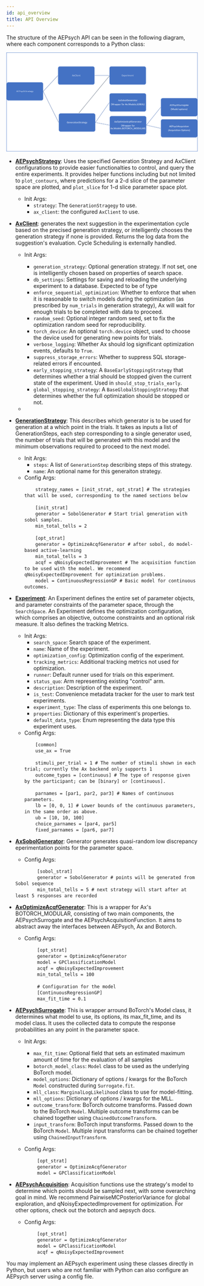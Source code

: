 ```yaml
---
id: api_overview
title: API Overview
---
```


The structure of the AEPsych API can be seen in the following diagram, where each component corresponds to a Python class:

![AEPsych API](assets/new_api_diagram.png)


- **[AEPsychStrategy](../aepsych/strategy.py#L500)**: Uses the specified Generation Strategy and AxClient configurations to provide easier functionalties to control, and query the entire experiments. It provides helper functions including but not limited to `plot_contours`, where predictions for a 2-d slice of the parameter space are plotted, and `plot_slice` for 1-d slice parameter space plot.

    - Init Args:
        - `strategy`: The `GenerationStragegy` to use.
        - `ax_client`: the configured `AxClient` to use.


- **[AxClient](https://github.com/facebook/Ax/blob/main/ax/service/ax_client.py#L108)**: generates the next suggestion in the experimentation cycle based on the precised generation strategy, or intelligently chooses the generation strategy if none is provided. Returns the log data from the suggestion's evaluation. Cycle Scheduling is externally handled.

    - Init Args:
        - `generation_strategy`: Optional generation strategy. If not set, one is intelligently chosen based on properties of search space.
        - `db_settings`: Settings for saving and reloading the underlying experiment to a database. Expected to be of type
        - `enforce_sequential_optimization`: Whether to enforce that when it is reasonable to switch models during the optimization (as prescribed
            by `num_trials` in generation strategy), Ax will wait for enough trials to be completed with data to proceed. 
        - `random_seed`: Optional integer random seed, set to fix the optimization
            random seed for reproducibility.
        - `torch_device`: An optional `torch.device` object, used to choose the device used for generating new points for trials.
        - `verbose_logging`: Whether Ax should log significant optimization events, defaults to `True`.
        - `suppress_storage_errors`: Whether to suppress SQL storage-related errors if encounted. 
        - `early_stopping_strategy`: A `BaseEarlyStoppingStrategy` that determines whether a trial should be stopped given the current state of
            the experiment. Used in `should_stop_trials_early`.
        - `global_stopping_strategy`: A `BaseGlobalStoppingStrategy` that determines whether the full optimization should be stopped or not.
    
    -

- **[GenerationStrategy](https://github.com/facebook/Ax/blob/main/ax/modelbridge/generation_strategy.py#L46)**: This describes which generator is to be used for generation at a which point in the trials. It takes as inputs a list of GenerationSteps, each step corresponding to a single generator used, the number of trials that will be generated with this model and the minimum observations required to proceed to the next model. 
    - Init Args:
        - `steps`: A list of `GenerationStep` describing steps of this strategy.
        - `name`: An optional name for this generaiton strategy.
    - Config Args:
        ```
            strategy_names = [init_strat, opt_strat] # The strategies that will be used, corresponding to the named sections below
    
            [init_strat]
            generator = SobolGenerator # Start trial generation with sobol samples.
            min_total_tells = 2
    
            [opt_strat]
            generator = OptimizeAcqfGenerator # after sobol, do model-based active-learning
            min_total_tells = 3
            acqf = qNoisyExpectedImprovement # The acquisition function to be used with the model. We recommend qNoisyExpectedImprovement for optimization problems.
            model = ContinuousRegressionGP # Basic model for continuous outcomes.
        ```

- **[Experiment](https://github.com/facebook/Ax/blob/main/ax/core/experiment.py#L59)**: An Experiment defines the entire set of parameter objects, and parameter constraints of the parameter space, through the `SearchSpace`. An Experiment defines the optimization configuration, which comprises an objective, outcome constraints and an optional risk measure. It also defines the tracking Metrics.

    - Init Args:
        - `search_space`: Search space of the experiment.
        - `name`: Name of the experiment.
        - `optimization_config`: Optimization config of the experiment.
        - `tracking_metrics`: Additional tracking metrics not used for optimization.
        - `runner`: Default runner used for trials on this experiment.
        - `status_quo`: Arm representing existing "control" arm.
        - `description`: Description of the experiment.
        - `is_test`: Convenience metadata tracker for the user to mark test experiments.
        - `experiment_type`: The class of experiments this one belongs to.
        - `properties`: Dictionary of this experiment's properties.
        - `default_data_type`: Enum representing the data type this experiment uses.
    - Config Args:
        ```       
            [common]
            use_ax = True
            
            stimuli_per_trial = 1 # The number of stimuli shown in each trial; currently the Ax backend only supports 1
            outcome_types = [continuous] # The type of response given by the participant; can be [binary] or [continuous].
    
            parnames = [par1, par2, par3] # Names of continuous parameters.
            lb = [0, 0, 1] # Lower bounds of the continuous parameters, in the same order as above.
            ub = [10, 10, 100]
            choice_parnames = [par4, par5]
            fixed_parnames = [par6, par7]
        ```
- **[AxSobolGenerator](../aepsych/generators/sobol_generator.py#L93)**: Generator generates quasi-random low discrepancy eperimentation points for the parameter space.
    - Config Args:
    ```
            [sobol_strat]
            generator = SobolGenerator # points will be generated from Sobol sequence
            min_total_tells = 5 # next strategy will start after at least 5 responses are recorded
    ```
                            


- **[AxOptimizeAcqfGenerator](../aepsych/generators/optimize_acqf_generator.py#L182)**: This is a wrapper for Ax's BOTORCH_MODULAR, consisting of two main components, the AEPsychSurrogate and the AEPsychAcquisitionFunction. It aims to abstract away the interfaces between AEPsych, Ax and Botorch.
    - Config Args:
    ```
            [opt_strat]
            generator = OptimizeAcqfGenerator
            model = GPClassificationModel
            acqf = qNoisyExpectedImprovement
            min_total_tells = 100
        
            # Configuration for the model
            [ContinuousRegressionGP]
            max_fit_time = 0.1
    ```

- **[AEPsychSurrogate](../aepsych/models/surrogate.py#L18)**: This is wrapper arround BoTorch's Model class, it determines what model to use, its options, its max_fit_time, and its model class. It uses the collected data to compute the response probabilities an any point in the parameter space.

    - Init Args:
        - `max_fit_time`: Optional field that sets an estimated maximum amount of time for the evaluation of all samples
        - `botorch_model_class`: `Model` class to be used as the underlying BoTorch model.
        - `model_options`: Dictionary of options / kwargs for the BoTorch `Model` constructed during `Surrogate.fit`.
        - `mll_class`: `MarginalLogLikelihood` class to use for model-fitting.
        - `mll_options`: Dictionary of options / kwargs for the MLL.
        - `outcome_transform`: BoTorch outcome transforms. Passed down to the BoTorch `Model`. Multiple outcome transforms can be chained
            together using `ChainedOutcomeTransform`.
        - `input_transform`: BoTorch input transforms. Passed down to the BoTorch `Model`. Multiple input transforms can be chained
            together using `ChainedInputTransform`.
        <!-- - `covar_module_class`: Covariance module class, not yet used. Will be used to construct custom BoTorch `Model` in the future.
        - `covar_module_options`: Covariance module kwargs, not yet used. Will be used to construct custom BoTorch `Model` in the future.
        - `likelihood`: `Likelihood` class, not yet used. Will be used to construct custom BoTorch `Model` in the future.
        - `likelihood_options`: Likelihood options, not yet used. Will be used to construct custom BoTorch `Model` in the future. -->

    - Config Args:
    ```
            [opt_strat]
            generator = OptimizeAcqfGenerator
            model = GPClassificationModel
    ```

- **[AEPsychAcquisition](../aepsych/acquisition/acquisition.py#L15)**: Acquisition functions use the strategy's model to determine which points should be sampled next, with some overarching goal in mind. We recommend PairwiseMCPosteriorVariance for global exploration, and qNoisyExpectedImprovement for optimization. For other options, check out the botorch and aepsych docs.
    - Config Args:
    ```
            [opt_strat]
            generator = OptimizeAcqfGenerator
            model = GPClassificationModel
            acqf = qNoisyExpectedImprovement
    ```

You may implement an AEPsych experiment using these classes directly in Python, but users who are not familiar with Python can also configure an AEPsych server using a config file.

